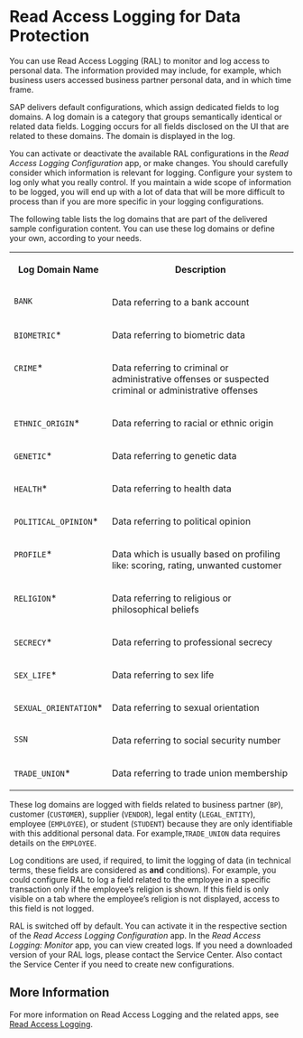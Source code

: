 <!-- loio828ef7239d4a494e8b67bc044186bdbc -->

# Read Access Logging for Data Protection

You can use Read Access Logging \(RAL\) to monitor and log access to personal data. The information provided may include, for example, which business users accessed business partner personal data, and in which time frame.

SAP delivers default configurations, which assign dedicated fields to log domains. A log domain is a category that groups semantically identical or related data fields. Logging occurs for all fields disclosed on the UI that are related to these domains. The domain is displayed in the log.

You can activate or deactivate the available RAL configurations in the *Read Access Logging Configuration* app, or make changes. You should carefully consider which information is relevant for logging. Configure your system to log only what you really control. If you maintain a wide scope of information to be logged, you will end up with a lot of data that will be more difficult to process than if you are more specific in your logging configurations.

The following table lists the log domains that are part of the delivered sample configuration content. You can use these log domains or define your own, according to your needs.


<table>
<tr>
<th valign="top">

Log Domain Name



</th>
<th valign="top">

Description



</th>
</tr>
<tr>
<td valign="top">

 `BANK` 



</td>
<td valign="top">

Data referring to a bank account



</td>
</tr>
<tr>
<td valign="top">

 `BIOMETRIC`\*



</td>
<td valign="top">

Data referring to biometric data



</td>
</tr>
<tr>
<td valign="top">

 `CRIME`\*



</td>
<td valign="top">

Data referring to criminal or administrative offenses or suspected criminal or administrative offenses



</td>
</tr>
<tr>
<td valign="top">

 `ETHNIC_ORIGIN`\*



</td>
<td valign="top">

Data referring to racial or ethnic origin



</td>
</tr>
<tr>
<td valign="top">

 `GENETIC`\*



</td>
<td valign="top">

Data referring to genetic data



</td>
</tr>
<tr>
<td valign="top">

 `HEALTH`\*



</td>
<td valign="top">

Data referring to health data



</td>
</tr>
<tr>
<td valign="top">

 `POLITICAL_OPINION`\*



</td>
<td valign="top">

Data referring to political opinion



</td>
</tr>
<tr>
<td valign="top">

 `PROFILE`\*



</td>
<td valign="top">

Data which is usually based on profiling like: scoring, rating, unwanted customer



</td>
</tr>
<tr>
<td valign="top">

 `RELIGION`\*



</td>
<td valign="top">

Data referring to religious or philosophical beliefs



</td>
</tr>
<tr>
<td valign="top">

 `SECRECY`\*



</td>
<td valign="top">

Data referring to professional secrecy



</td>
</tr>
<tr>
<td valign="top">

 `SEX_LIFE`\*



</td>
<td valign="top">

Data referring to sex life



</td>
</tr>
<tr>
<td valign="top">

 `SEXUAL_ORIENTATION`\*



</td>
<td valign="top">

Data referring to sexual orientation



</td>
</tr>
<tr>
<td valign="top">

 `SSN` 



</td>
<td valign="top">

Data referring to social security number



</td>
</tr>
<tr>
<td valign="top">

 `TRADE_UNION`\*



</td>
<td valign="top">

Data referring to trade union membership



</td>
</tr>
</table>

These log domains are logged with fields related to business partner \(`BP`\), customer \(`CUSTOMER`\), supplier \(`VENDOR`\), legal entity \(`LEGAL_ENTITY`\), employee \(`EMPLOYEE`\), or student \(`STUDENT`\) because they are only identifiable with this additional personal data. For example,`TRADE_UNION` data requires details on the `EMPLOYEE`.

Log conditions are used, if required, to limit the logging of data \(in technical terms, these fields are considered as **and** conditions\). For example, you could configure RAL to log a field related to the employee in a specific transaction only if the employee’s religion is shown. If this field is only visible on a tab where the employee’s religion is not displayed, access to this field is not logged.

RAL is switched off by default. You can activate it in the respective section of the *Read Access Logging Configuration* app. In the *Read Access Logging: Monitor* app, you can view created logs. If you need a downloaded version of your RAL logs, please contact the Service Center. Also contact the Service Center if you need to create new configurations.



<a name="loio828ef7239d4a494e8b67bc044186bdbc__section_czf_1mh_hdb"/>

## More Information

For more information on Read Access Logging and the related apps, see [Read Access Logging](Read_Access_Logging_5688c3a.md).

